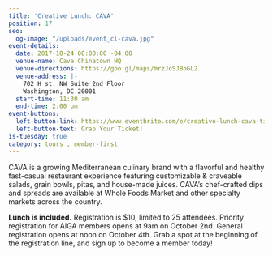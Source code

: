 ```yaml
---
title: 'Creative Lunch: CAVA'
position: 17
seo:
  og-image: "/uploads/event_cl-cava.jpg"
event-details:
  date: 2017-10-24 00:00:00 -04:00
  venue-name: Cava Chinatown HQ
  venue-directions: https://goo.gl/maps/mrzJoSJBoGL2
  venue-address: |-
    702 H st. NW Suite 2nd Floor
    Washington, DC 20001
  start-time: 11:30 am
  end-time: 2:00 pm
event-buttons:
  left-button-link: https://www.eventbrite.com/e/creative-lunch-cava-tickets-38431982093
  left-button-text: Grab Your Ticket!
is-tuesday: true
category: tours , member-first
---
```


CAVA is a growing Mediterranean culinary brand with a flavorful and healthy fast-casual restaurant experience featuring customizable & craveable salads, grain bowls, pitas, and house-made juices. CAVA’s chef-crafted dips and spreads are available at Whole Foods Market and other specialty markets across the country.

**Lunch is included.** Registration is $10, limited to 25 attendees. Priority registration for AIGA members opens at 9am on October 2nd. General registration opens at noon on October 4th. Grab a spot at the beginning of the registration line, and sign up to become a member today!